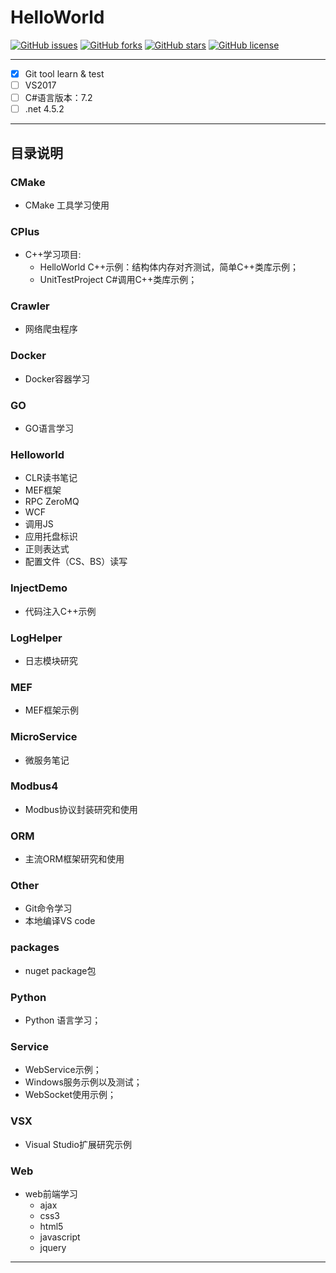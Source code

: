 # HelloWorld

[![GitHub issues](https://img.shields.io/github/issues/zlzcn/GitHelloWorld.svg)](https://github.com/zlzcn/GitHelloWorld/issues)
[![GitHub forks](https://img.shields.io/github/forks/zlzcn/GitHelloWorld.svg)](https://github.com/zlzcn/GitHelloWorld/network)
[![GitHub stars](https://img.shields.io/github/stars/zlzcn/GitHelloWorld.svg)](https://github.com/zlzcn/GitHelloWorld/stargazers)
[![GitHub license](https://img.shields.io/github/license/zlzcn/GitHelloWorld.svg)](https://github.com/zlzcn/GitHelloWorld/blob/master/LICENSE)

***

- [x] Git tool learn & test
- [ ] VS2017
- [ ] C#语言版本：7.2
- [ ] .net 4.5.2

***

## 目录说明

### CMake

- CMake 工具学习使用

### CPlus

- C++学习项目:
  - HelloWorld C++示例：结构体内存对齐测试，简单C++类库示例；
  - UnitTestProject C#调用C++类库示例；

### Crawler

- 网络爬虫程序

### Docker

- Docker容器学习

### GO

- GO语言学习

### Helloworld

- CLR读书笔记
- MEF框架
- RPC ZeroMQ
- WCF
- 调用JS
- 应用托盘标识
- 正则表达式
- 配置文件（CS、BS）读写

### InjectDemo

- 代码注入C++示例

### LogHelper

- 日志模块研究

### MEF

- MEF框架示例

### MicroService

- 微服务笔记

### Modbus4

- Modbus协议封装研究和使用

### ORM

- 主流ORM框架研究和使用

### Other

- Git命令学习
- 本地编译VS code

### packages

- nuget package包

### Python

- Python 语言学习；

### Service

- WebService示例；
- Windows服务示例以及测试；
- WebSocket使用示例；

### VSX

- Visual Studio扩展研究示例

### Web

- web前端学习
  - ajax
  - css3
  - html5
  - javascript
  - jquery

***
